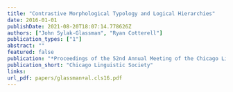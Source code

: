 ```yaml
---
title: "Contrastive Morphological Typology and Logical Hierarchies"
date: 2016-01-01
publishDate: 2021-08-20T18:07:14.778626Z
authors: ["John Sylak-Glassman", "Ryan Cotterell"]
publication_types: ["1"]
abstract: ""
featured: false
publication: "*Proceedings of the 52nd Annual Meeting of the Chicago Linguistic Society*"
publication_short: "Chicago Linguistic Society"
links:
url_pdf: papers/glassman+al.cls16.pdf
---
```


